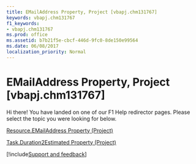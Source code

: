 ```yaml
---
title: EMailAddress Property, Project [vbapj.chm131767]
keywords: vbapj.chm131767
f1_keywords:
- vbapj.chm131767
ms.prod: office
ms.assetid: b7b21f5e-cbcf-446d-9fc0-8de150e99564
ms.date: 06/08/2017
localization_priority: Normal
---
```



# EMailAddress Property, Project [vbapj.chm131767]

Hi there! You have landed on one of our F1 Help redirector pages. Please select the topic you were looking for below.

[Resource.EMailAddress Property (Project)](https://msdn.microsoft.com/library/6b5c96e1-f9fb-61e6-cf54-0a0c61bdac5c%28Office.15%29.aspx)

[Task.Duration2Estimated Property (Project)](https://msdn.microsoft.com/library/0a66cd63-d6df-a0c4-d90f-117416a80bd5%28Office.15%29.aspx)

[!include[Support and feedback](~/includes/feedback-boilerplate.md)]